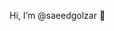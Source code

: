 Hi, I’m @saeedgolzar 👋

<!---
saeedgolzar/saeedgolzar is a ✨ special ✨ repository because its `README.md` (this file) appears on your GitHub profile.
You can click the Preview link to take a look at your changes.
--->

